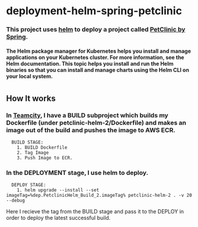 # deployment-helm-spring-petclinic

### This project uses [helm](https://docs.aws.amazon.com/eks/latest/userguide/helm.html) to deploy a project called [PetClinic by Spring](https://github.com/spring-projects/spring-petclinic).

#### The Helm package manager for Kubernetes helps you install and manage applications on your Kubernetes cluster. For more information, see the Helm documentation. This topic helps you install and run the Helm binaries so that you can install and manage charts using the Helm CLI on your local system.

#

## How It works

### In [Teamcity](https://www.jetbrains.com/teamcity/), I have a BUILD subproject which builds my Dockerfile (under petclinic-helm-2/Dockerfile) and makes an image out of the build and pushes the image to AWS ECR.

      BUILD STAGE:
        1. BUILD Dockerfile
        2. Tag Image
        3. Push Image to ECR.
 
### In the DEPLOYMENT stage, I use helm to deploy.

      DEPLOY STAGE:
        1. helm upgrade --install --set imageTag=%dep.PetclinicHelm_Build_2.imageTag% petclinic-helm-2 . -v 20 --debug

Here I recieve the tag from the BUILD stage and pass it to the DEPLOY in order to deploy the latest successful build.
